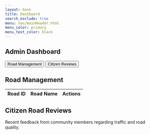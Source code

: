 ```yaml
---
layout: base
title: Dashboard
search_exclude: true
menu: nav/mainHeader.html
menu_color: primary
menu_text_color: black
---
```


<div class="flex min-h-screen bg-[{{site.colors.background}}]">
  <!-- Sidebar -->
  <aside class="w-64 bg-white border-r border-gray-200 p-6 shadow-lg">
    <h2 class="text-3xl font-semibold text-[{{site.colors.primary}}] mb-10">Admin Dashboard</h2>
    <nav class="flex flex-col space-y-4">
      <button
        class="text-left px-5 py-3 bg-[{{site.colors.secondary}}] hover:bg-[{{site.colors.secondary-hover}}] text-white font-semibold rounded-md shadow-md transition-all"
        onclick="showSection('road-management')"
      >
        Road Management
      </button>
      <button
        class="text-left px-5 py-3 bg-[{{site.colors.secondary}}] hover:bg-[{{site.colors.secondary-hover}}] text-white font-semibold rounded-md shadow-md transition-all"
        onclick="showSection('resident-reviews')"
      >
        Citizen Reviews
      </button>
    </nav>
  </aside>

  <!-- Main Content -->
  <main class="flex-1 p-10 overflow-y-auto bg-[{{site.colors.background}}]">
    <!-- Road Management Section -->
    <section id="road-management" class="hidden">
      <h2 class="text-4xl font-semibold text-[{{site.colors.secondary}}] mb-6">Road Management</h2>
      <div class="w-full flex flex-wrap justify-center">
        <div class="w-full mt-8 overflow-x-auto">
          <table class="min-w-full  divide-y divide-gray-200 border border-gray-300 rounded-xl shadow-lg bg-white">
            <thead class="bg-[{{site.colors.secondary}}] text-white">
              <tr>
                <th scope="col" class="px-6 py-3 text-left text-sm font-semibold uppercase tracking-wider">Road ID</th>
                <th scope="col" class="px-6 py-3 text-left text-sm font-semibold uppercase tracking-wider">Road Name</th>
                <th scope="col" class="px-6 py-3 text-right text-sm font-semibold uppercase tracking-wider">Actions</th>
              </tr>
            </thead>
            <tbody id="road-table-body" class="divide-y divide-gray-100">
              <!-- Rows will be inserted here -->
            </tbody>
          </table>
        </div>
      </div>
    </section>
    <section id="resident-reviews" class="hidden">
      <h2 class="text-4xl font-semibold text-[{{site.colors.secondary}}] mb-6">Citizen Road Reviews</h2>
      <p class="text-lg text-gray-600 mb-8">Recent feedback from community members regarding traffic and road quality.</p>
      <div id="reviews-section" class="space-y-6 max-h-[700px] overflow-y-auto pr-6">
        <!-- Reviews will be inserted here dynamically -->
      </div>
    </section>
  </main>
</div>

<script>
  function addRoadEntry(id, name) {
    const tableBody = document.getElementById('road-table-body');

    const row = document.createElement('tr');
    row.className = 'hover:bg-gray-50';

    row.innerHTML = `
      <td class="px-6 py-4 text-sm text-gray-900">${id}</td>
      <td class="px-6 py-4 text-sm text-gray-900">${name}</td>
      <td class="px-6 py-4 text-sm text-right space-x-2">
        <button class="px-3 py-1 bg-[{{site.colors.primary}}] hover:bg-[{{site.colors.primary-hover}}] text-white rounded-md text-sm shadow">
          Edit
        </button>
        <button class="px-3 py-1 bg-[{{site.colors.accent.red}}] hover:bg-[{{site.colors.accent.red-hover}}] text-white rounded-md text-sm shadow">
          Delete
        </button>
      </td>
    `;

    tableBody.appendChild(row);
  }

  let pythonURI;
  if (location.hostname === "localhost") {
    pythonURI = "http://localhost:8887";
  } else if (location.hostname === "127.0.0.1") {
    pythonURI = "http://127.0.0.1:8887";
  } else {
    pythonURI = "https://motor.stu.nighthawkcodingsociety.com";
  }

  async function getAllRoads() {
    const fetchOptions = {
      method: "GET", // *GET, POST, PUT, DELETE, etc.
      mode: "cors", // no-cors, *cors, same-origin
      cache: "default", // *default, no-cache, reload, force-cache, only-if-cached
      credentials: "include", // include, same-origin, omit
      headers: {
        "Content-Type": "application/json",
        "X-Origin": "client", // New custom header to identify source
      },
    };

    const endpoint = pythonURI + "/api/roads"

     try {
         const response = await fetch(endpoint, fetchOptions);
         if (!response.ok) {
             throw new Error('Failed to fetch road data');
         }
         return await response.json();
     } catch (error) {
         console.error('Error fetching road data:', error);
         return null;
     }
  }

  getAllRoads().then((roads) => {
    roads.forEach((road) => {
      addRoadEntry(road.id, road["road_name"])
    })
  })

  async function getAllReviews() {
    const fetchOptions = {
      method: "GET", // *GET, POST, PUT, DELETE, etc.
      mode: "cors", // no-cors, *cors, same-origin
      cache: "default", // *default, no-cache, reload, force-cache, only-if-cached
      credentials: "include", // include, same-origin, omit
      headers: {
        "Content-Type": "application/json",
        "X-Origin": "client", // New custom header to identify source
      },
    };

    const endpoint = pythonURI + "/api/review"

     try {
         const response = await fetch(endpoint, fetchOptions);
         if (!response.ok) {
             throw new Error('Failed to fetch review data');
         }
         return await response.json();
     } catch (error) {
         console.error('Error fetching user review data:', error);
         return null;
     }
  }



  getAllReviews().then((reviews) => {
    renderReviews(reviews)
  })

 function renderReviews(reviews) {
     const reviewsList = document.getElementById('reviews-section');
     reviewsList.innerHTML = ''; // Clear existing reviews

     reviews.forEach(review => {
         const reviewElement = document.createElement('div');
         reviewElement.classList.add('bg-white', 'p-6', 'rounded-xl', 'border', 'border-gray-200', 'mb-4');

         // Road Name
         const roadname = document.createElement('p');
         roadname.classList.add('text-[{{site.colors.secondary}}]', 'font-extrabold', 'text-xl');
         roadname.textContent = review.road.road_name;
         reviewElement.appendChild(roadname);

         const rating = document.createElement('p');
          rating.classList.add('text-lg', 'mb-3');
          let stars = '';
          for (let i = 1; i <= 5; i++) {
              stars += i <= review.rating ? '★' : '☆';
          }
          rating.textContent = stars;
          reviewElement.appendChild(rating);

         // Review Comment
         const comment = document.createElement('p');
         comment.classList.add('text-gray-800', 'italic', 'text-lg', 'mb-3');
         comment.textContent = review.description;
         reviewElement.appendChild(comment);

         // Author
         const author = document.createElement('p');
         author.classList.add('text-sm', 'text-gray-500', 'text-right');
         author.textContent = `— ${review.user.name}`;
         reviewElement.appendChild(author);

         reviewsList.appendChild(reviewElement);
     });
 }

  // Show the appropriate section
  function showSection(sectionId) {
    document.getElementById("road-management").classList.add("hidden");
    document.getElementById("resident-reviews").classList.add("hidden");
    document.getElementById(sectionId).classList.remove("hidden");
  }

  // Show road management by default
  showSection("road-management");
</script>



